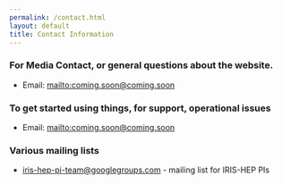```yaml
---
permalink: /contact.html
layout: default
title: Contact Information
---
```


### For Media Contact, or general questions about the website. 
  * Email: <mailto:coming.soon@coming.soon>

### To get started using things, for support, operational issues

  * Email: <mailto:coming.soon@coming.soon>

### Various mailing lists

  * [iris-hep-pi-team@googlegroups.com](https://groups.google.com/forum/#!forum/iris-hep-pi-team) - mailing list for IRIS-HEP PIs

